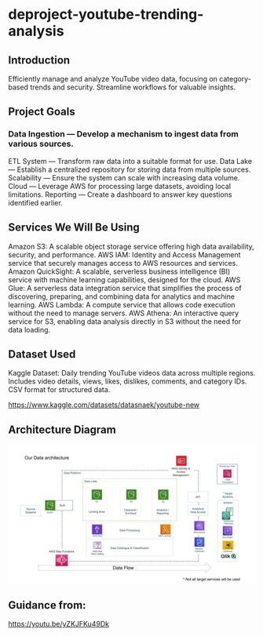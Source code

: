 # deproject-youtube-trending-analysis

## Introduction
Efficiently manage and analyze YouTube video data, focusing on category-based trends and security. Streamline workflows for valuable insights.

## Project Goals
### Data Ingestion — Develop a mechanism to ingest data from various sources.
ETL System — Transform raw data into a suitable format for use.
Data Lake — Establish a centralized repository for storing data from multiple sources.
Scalability — Ensure the system can scale with increasing data volume.
Cloud — Leverage AWS for processing large datasets, avoiding local limitations.
Reporting — Create a dashboard to answer key questions identified earlier.

## Services We Will Be Using
Amazon S3: A scalable object storage service offering high data availability, security, and performance.
AWS IAM: Identity and Access Management service that securely manages access to AWS resources and services.
Amazon QuickSight: A scalable, serverless business intelligence (BI) service with machine learning capabilities, designed for the cloud.
AWS Glue: A serverless data integration service that simplifies the process of discovering, preparing, and combining data for analytics and machine learning.
AWS Lambda: A compute service that allows code execution without the need to manage servers.
AWS Athena: An interactive query service for S3, enabling data analysis directly in S3 without the need for data loading.

## Dataset Used
Kaggle Dataset: Daily trending YouTube videos data across multiple regions. Includes video details, views, likes, dislikes, comments, and category IDs. CSV format for structured data.

https://www.kaggle.com/datasets/datasnaek/youtube-new

## Architecture Diagram
<img src="architecture.jpeg">

## Guidance from:
https://youtu.be/yZKJFKu49Dk
